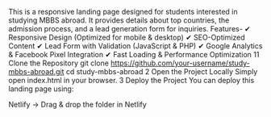 This is a responsive landing page designed for students interested in studying MBBS abroad. It provides details about top countries, the admission process, and a lead generation form for inquiries.
 Features-
✔ Responsive Design (Optimized for mobile & desktop)
✔ SEO-Optimized Content
✔ Lead Form with Validation (JavaScript & PHP)
✔ Google Analytics & Facebook Pixel Integration
✔ Fast Loading & Performance Optimization
1️1 Clone the Repository
git clone https://github.com/your-username/study-mbbs-abroad.git
cd study-mbbs-abroad
2️ Open the Project Locally
Simply open index.html in your browser.
3️ Deploy the Project
You can deploy this landing page using:

Netlify → Drag & drop the folder in Netlify
